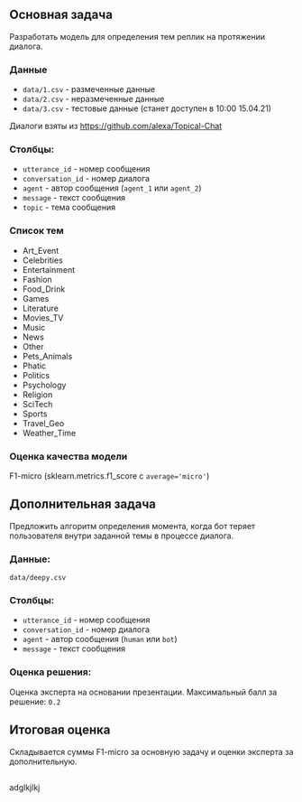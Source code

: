 ## Основная задача

Разработать модель для определения тем реплик на протяжении диалога.

### Данные

- `data/1.csv` - размеченные данные 
- `data/2.csv` - неразмеченные данные
- `data/3.csv` - тестовые данные (станет доступен в 10:00 15.04.21)

Диалоги взяты из https://github.com/alexa/Topical-Chat


### Столбцы:
- `utterance_id` - номер сообщения
- `conversation_id` - номер диалога
- `agent` - автор сообщения (`agent_1` или `agent_2`)
- `message` - текст сообщения
- `topic` - тема сообщения

### Список тем

- Art_Event
- Celebrities
- Entertainment
- Fashion
- Food_Drink
- Games
- Literature
- Movies_TV
- Music
- News
- Other
- Pets_Animals
- Phatic
- Politics
- Psychology
- Religion
- SciTech
- Sports
- Travel_Geo
- Weather_Time

### Оценка качества модели

F1-micro (sklearn.metrics.f1_score с `average='micro'`)

## Дополнительная задача

Предложить алгоритм определения момента, когда бот теряет пользователя внутри заданной темы в процессе диалога.

### Данные:

`data/deepy.csv` 

### Столбцы:

- `utterance_id` - номер сообщения
- `conversation_id` - номер диалога
- `agent` - автор сообщения (`human` или `bot`)
- `message` - текст сообщения

### Оценка решения:

Оценка эксперта на основании презентации. Максимальный балл за решение: `0.2`

## Итоговая оценка

Складывается суммы F1-micro за основную задачу и оценки эксперта за дополнительную.

##

adglkjlkj
